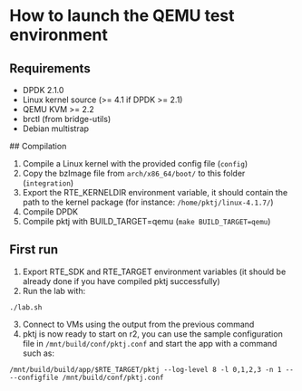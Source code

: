 # How to launch the QEMU test environment

## Requirements

- DPDK 2.1.0
- Linux kernel source (>= 4.1 if DPDK >= 2.1)
- QEMU KVM >= 2.2
- brctl (from bridge-utils)
- Debian multistrap

## Compilation

1. Compile a Linux kernel with the provided config file (```config```)
2. Copy the bzImage file from ```arch/x86_64/boot/``` to this folder (```integration```)
3. Export the RTE_KERNELDIR environment variable, it should contain the path to the kernel package (for instance: ```/home/pktj/linux-4.1.7/```)
4. Compile DPDK
5. Compile pktj with BUILD_TARGET=qemu (```make BUILD_TARGET=qemu```)

## First run

1. Export RTE_SDK and RTE_TARGET environment variables (it should be already done if you have compiled pktj successfully)
2. Run the lab with:
```
./lab.sh
```
3. Connect to VMs using the output from the previous command
4. pktj is now ready to start on r2, you can use the sample configuration file in ```/mnt/build/conf/pktj.conf```
and start the app with a command such as:
```
/mnt/build/build/app/$RTE_TARGET/pktj --log-level 8 -l 0,1,2,3 -n 1 -- --configfile /mnt/build/conf/pktj.conf
```

